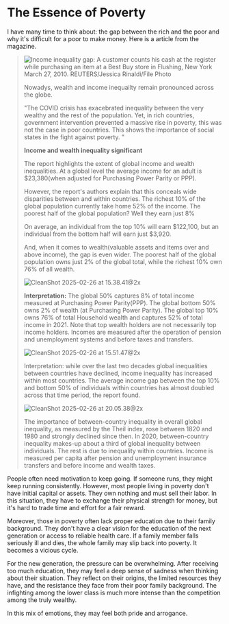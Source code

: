 # The Essence of Poverty

I have many time to think about: the gap between the rich and the poor and why it's difficult for a poor to make money. Here is a article from the magazine.

> ![Income inequality gap: A customer counts his cash at the register while purchasing an item at a Best Buy store in Flushing, New York March 27, 2010. REUTERS/Jessica Rinaldi/File Photo](https://cdn.statically.io/gh/stoneBuild29/MyPictures@main/upload/rtuyOKVhH86PSnO7aY1v5EbVRQ5t4zk72Wz-FTRG5aY.jpeg)
>
> Nowadys, wealth and income inequailty remain pronounced across the globe.
>
> "The COVID crisis has exacebrated inequality between the very wealthy and the rest of the population. Yet, in rich countries, government intervention prevented a massive rise in poverty, this was not the case in poor countries. This shows the importance of social states in the fight against poverty. "
>
> **Income and wealth inequality significant**
>
> The report highlights the extent of global income and wealth inequalities. At a global level the average income for an adult is $23,380(when adjusted for Purchasing Power Parity or PPP).
>
> However, the report's authors explain that this conceals wide disparities between and within countries. The richest 10% of the global population currently take home 52% of the income. The poorest half of the global population? Well they earn just 8%
>
> On average, an individual from the top 10% will earn $122,100, but an individual from the bottom half will earn just $3,920.
>
> And, when it comes to wealth(valuable assets and items over and above income), the gap is even wider. The poorest half of the global population owns just 2% of the global total, while the richest 10% own 76% of all wealth.
>
> ![CleanShot 2025-02-26 at 15.38.41@2x](https://cdn.statically.io/gh/stoneBuild29/MyPictures@main/upload/CleanShot%202025-02-26%20at%2015.38.41%402x.png)
>
> **Interpretation:** The global 50% captures 8% of total income measured at Purchasing Power Parity(PPP). The global bottom 50% owns 2% of wealth (at Purchasing Power Parity). The global top 10% owns 76% of total Household wealth and captures 52% of total income in 2021. Note that top wealth holders are not necessarily top income holders. Incomes are measured after the operation of pension and unemployment systems and before taxes and transfers.
>
> ![CleanShot 2025-02-26 at 15.51.47@2x](https://cdn.statically.io/gh/stoneBuild29/MyPictures@main/upload/CleanShot%202025-02-26%20at%2015.51.47%402x.png)
>
> Interpretation: while over the last two decades global inequalities between countries have declined, income inequality has increased within most countries. The average income gap between the top 10% and bottom 50% of individuals within countries has almost doubled across that time period, the report found.
>
> ![CleanShot 2025-02-26 at 20.05.38@2x](https://cdn.statically.io/gh/stoneBuild29/MyPictures@main/upload/CleanShot%202025-02-26%20at%2020.05.38%402x.png)
>
> The importance of between-country inequality in overall global inequality, as measured by the Theil index, rose between 1820 and 1980 and strongly declined since then. In 2020, between-country inequality makes-up about a third of global inequality between individuals. The rest is due to inequality within countries. Income is measured per capita after pension and unemployment insurance transfers and before income and wealth taxes.

People often need motivation to keep going. If someone runs, they might keep running consistently. However, most people living in poverty don't have initial capital or assets. They own nothing and must sell their labor. In this situation, they have to exchange their physical strength for money, but it's hard to trade time and effort for a fair reward.

Moreover, those in poverty often lack proper education due to their family background. They don't have a clear vision for the education of the next generation or access to reliable health care. If a family member falls seriously ill and dies, the whole family may slip back into poverty. It becomes a vicious cycle.

For the new generation, the pressure can be overwhelming. After receiving too much education, they may feel a deep sense of sadness when thinking about their situation. They reflect on their origins, the limited resources they have, and the resistance they face from their poor family background. The infighting among the lower class is much more intense than the competition among the truly wealthy.

In this mix of emotions, they may feel both pride and arrogance.


